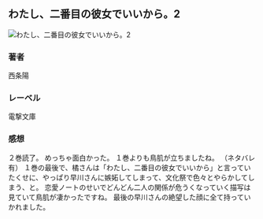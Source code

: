 ## わたし、二番目の彼女でいいから。2
![わたし、二番目の彼女でいいから。2](https://i.imgur.com/Q6sa77O.png)
### 著者
西条陽
### レーベル
電撃文庫
### 感想
２巻読了。
めっちゃ面白かった。
１巻よりも鳥肌が立ちましたね。
（ネタバレ有）
１巻の最後で、橘さんは「わたし、二番目の彼女でいいから」と言っていたくせに、やっぱり早川さんに嫉妬してしまって、文化祭で色々とやらかしてしまう、と。
恋愛ノートのせいでどんどん二人の関係が危うくなっていく描写は見ていて鳥肌が凄かったですね。
最後の早川さんの絶望した顔に全て持っていかれました。
